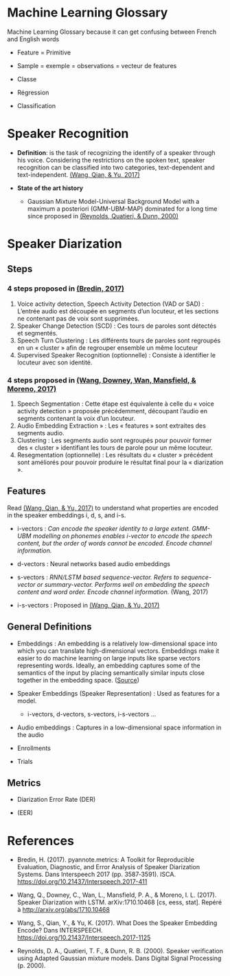 # Machine Learning Glossary
Machine Learning Glossary because it can get confusing between French and English words 


* Feature = Primitive

* Sample = exemple  = observations = vecteur de features 

* Classe 

* Régression 

* Classification 

# Speaker Recognition 
* **Definition**: is the task of recognizing the identify of a speaker through his voice. Considering the restrictions on the spoken text, speaker recognition can be classified into two categories, text-dependent and text-independent. [(Wang, Qian, & Yu, 2017)](#wang-qian2017)

* **State of the art history**
  * Gaussian Mixture Model-Universal Background Model with a maximum a posteriori (GMM-UBM-MAP) dominated for a long time since proposed in [(Reynolds, Quatieri, & Dunn, 2000)](#reynolds2000)


# Speaker Diarization

## Steps 

### 4 steps proposed in [(Bredin, 2017)](#bredin2017)

1. Voice activity detection, Speech Activity Detection (VAD or SAD) : L’entrée audio est découpée en segments d’un locuteur, et les sections ne contenant pas de voix sont supprimées.  
2. Speaker Change Detection (SCD) : Ces tours de paroles sont détectés et segmentés.
3. Speech Turn Clustering : Les différents tours de paroles sont regroupés en un « cluster » afin de regrouper ensemble un même locuteur 
4. Supervised Speaker Recognition (optionnelle) : Consiste à identifier le locuteur avec son identité.

### 4 steps proposed in [(Wang, Downey, Wan, Mansfield, & Moreno, 2017)](#wang2017)
1.	Speech Segmentation : Cette étape est équivalente à celle du « voice activity detection » proposée précédemment, découpant l’audio en segments contenant la voix d’un locuteur. 
2.	Audio Embedding Extraction » : Les « features » sont extraites des segments audio. 
3.	Clustering : Les segments audio sont regroupés pour pouvoir former des « cluster » identifiant les tours de parole pour un même locuteur. 
4.	Resegmentation (optionnelle) : Les résultats du « cluster » précédent sont améliorés pour pouvoir produire le résultat final pour la « diarization ». 


## Features 

Read [(Wang, Qian, & Yu, 2017)](#wang-qian2017) to understand what properties are encoded in the speaker embeddings i, d, s, and i-s.

* i-vectors : *Can encode the speaker identity to a large extent. GMM-UBM modelling on phonemes enables i-vector to encode the speech content, but the order of words cannot be encoded. Encode channel information.* 

* d-vectors : Neural networks based audio embeddings 

* s-vectors : *RNN/LSTM based sequence-vector. Refers to sequence-vector or summary-vector. Performs well on embedding the speech content and word order. Encode channel information.* (Wang, 2017)

* i-s-vectors : Proposed in [(Wang, Qian, & Yu, 2017)](#wang-qian2017)

## General Definitions 

* Embeddings : An embedding is a relatively low-dimensional space into which you can translate high-dimensional vectors. Embeddings make it easier to do machine learning on large inputs like sparse vectors representing words. Ideally, an embedding captures some of the semantics of the input by placing semantically similar inputs close together in the embedding space. ([Source](https://developers.google.com/machine-learning/crash-course/embeddings/video-lecture)) 

* Speaker Embeddings (Speaker Representation) : Used as features for a model.
  * i-vectors, d-vectors, s-vectors, i-s-vectors ...

* Audio embeddings : Captures in a low-dimensional space information in the audio

* Enrollments 

* Trials 

## Metrics 

* Diarization Error Rate (DER) 

* (EER)

# References

* <a name="bredin2017"></a>Bredin, H. (2017). pyannote.metrics: A Toolkit for Reproducible Evaluation, Diagnostic, and Error Analysis of Speaker Diarization Systems. Dans Interspeech 2017 (pp. 3587‑3591). ISCA. https://doi.org/10.21437/Interspeech.2017-411

* <a name="wang2017"></a>Wang, Q., Downey, C., Wan, L., Mansfield, P. A., & Moreno, I. L. (2017). Speaker Diarization with LSTM. arXiv:1710.10468 [cs, eess, stat]. Repéré à http://arxiv.org/abs/1710.10468

* <a name="wang-qian2017"></a> Wang, S., Qian, Y., & Yu, K. (2017). What Does the Speaker Embedding Encode? Dans INTERSPEECH. https://doi.org/10.21437/Interspeech.2017-1125

* <a name="reynolds2000"></a> Reynolds, D. A., Quatieri, T. F., & Dunn, R. B. (2000). Speaker verification using Adapted Gaussian mixture models. Dans Digital Signal Processing (p. 2000).



